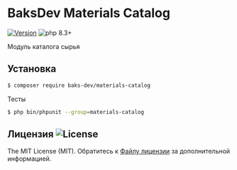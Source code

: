# BaksDev Materials Catalog

[![Version](https://img.shields.io/badge/version-7.1.0-blue)](https://github.com/baks-dev/materials-catalog/releases)
![php 8.3+](https://img.shields.io/badge/php-min%208.3-red.svg)

Модуль каталога сырья

## Установка

``` bash
$ composer require baks-dev/materials-catalog
```

Тесты

``` bash
$ php bin/phpunit --group=materials-catalog
```

## Лицензия ![License](https://img.shields.io/badge/MIT-green)

The MIT License (MIT). Обратитесь к [Файлу лицензии](LICENSE.md) за дополнительной информацией.
